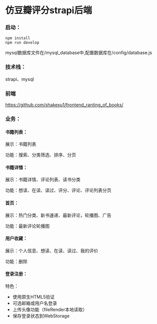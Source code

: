 # 仿豆瓣评分strapi后端

### 启动：

```
npm install
npm run develop
```

mysql数据库文件在/mysql_database中,配置数据库在/config/database.js

### 技术栈：

strapi、mysql

### 前端
https://github.com/shakexu1/frontend_ranting_of_books/

### 业务：

#### 书籍列表：

展示：书籍列表

功能：搜索、分类筛选、排序、分页

#### 书籍详情：

展示：书籍详情、评论列表、读书分类

功能：想读、在读、读过、评分、评论、评论列表分页

#### 首页：

展示：热门分类、新书速递、最新评论，轮播图、广告

功能：最新评论轮播图

#### 用户收藏：

展示：个人信息、想读、在读、读过、我的评价

功能：删除

#### 登录注册：

特色：

- 使用原生HTML5验证
- 可选邮箱或用户名登录
- 上传头像功能（fileRender本地读取）
- 保存登录状态到WebStorage
